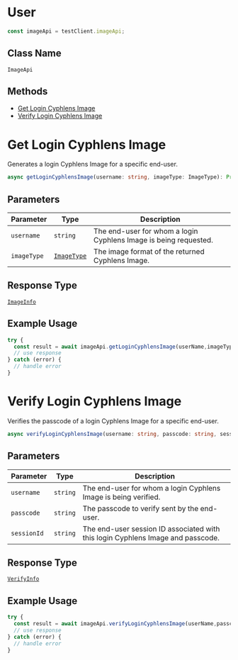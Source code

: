 # User

```ts
const imageApi = testClient.imageApi;
```

## Class Name

`ImageApi`

## Methods

* [Get Login Cyphlens Image](../../doc/api/image.md#get-login-cyphlens-image)
* [Verify Login Cyphlens Image](../../doc/api/image.md#verify-login-cyphlens-image)


# Get Login Cyphlens Image

Generates a login Cyphlens Image for a specific end-user.

```ts
async getLoginCyphlensImage(username: string, imageType: ImageType): Promise<ImageInfo>
```

## Parameters

| Parameter   | Type                                           | Description                                                      |
|-------------|------------------------------------------------|------------------------------------------------------------------|
| `username`  | `string`                                       | The end-user for whom a login Cyphlens Image is being requested. |
| `imageType` | [`ImageType` ](../../doc/models/image-type.md) | The image format of the returned Cyphlens Image.                 |

## Response Type

[`ImageInfo`](../../doc/models/image-info-response.md)

## Example Usage

```ts
try {
  const result = await imageApi.getLoginCyphlensImage(userName,imageType);
  // use response
} catch (error) {
  // handle error
}
```

# Verify Login Cyphlens Image

Verifies the passcode of a login Cyphlens Image for a specific end-user.

```ts
async verifyLoginCyphlensImage(username: string, passcode: string, sessionId: string,): Promise<VerifyInfo>
```

## Parameters

| Parameter   | Type     | Description                                                                     |
|-------------|----------|---------------------------------------------------------------------------------|
| `username`  | `string` | The end-user for whom a login Cyphlens Image is being verified.                 |
| `passcode`  | `string` | The passcode to verify sent by the end-user.                                    |
| `sessionId` | `string` | The end-user session ID associated with this login Cyphlens Image and passcode. |

## Response Type

[`VerifyInfo`](../../doc/models/verify-info-response.md)

## Example Usage

```ts
try {
  const result = await imageApi.verifyLoginCyphlensImage(userName,passcode,sessionId);
  // use response
} catch (error) {
  // handle error
}
```